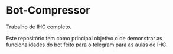 # Bot-Compressor
Trabalho de IHC completo.

Este repositório tem como principal objetivo o de demonstrar as funcionalidades do bot feito para o telegram para as aulas de IHC.
